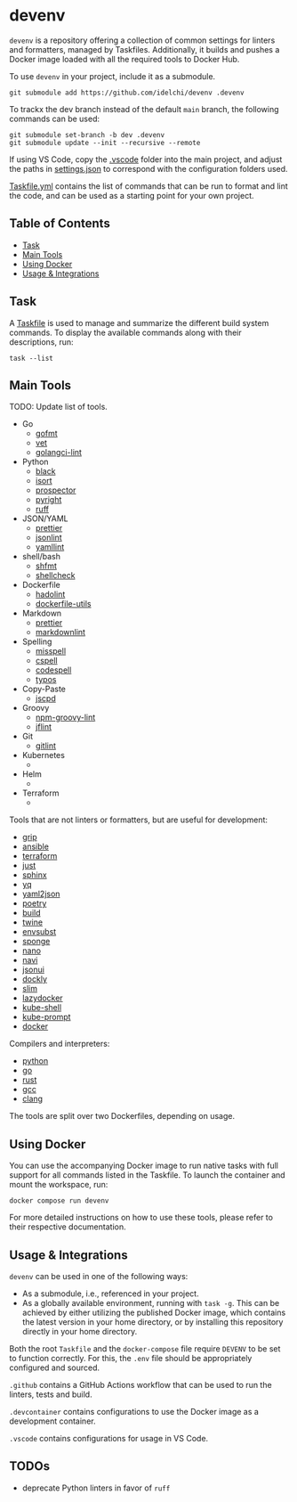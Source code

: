# devenv

`devenv` is a repository offering a collection of common settings for linters and formatters, managed by Taskfiles.
Additionally, it builds and pushes a Docker image loaded with all the required tools to Docker Hub.

To use `devenv` in your project, include it as a submodule.

    git submodule add https://github.com/idelchi/devenv .devenv

To trackx the dev branch instead of the default `main` branch, the following commands can be used:

    git submodule set-branch -b dev .devenv
    git submodule update --init --recursive --remote

If using VS Code, copy the [.vscode](./.vscode) folder into the main project, and adjust the paths in
[settings.json](./.vscode/settings.json) to correspond with the configuration folders used.

[Taskfile.yml](./Taskfile.yml) contains the list of commands that can be run to format and lint the code,
and can be used as a starting point for your own project.

## Table of Contents

- [Task](#task)
- [Main Tools](#main-tools)
- [Using Docker](#using-docker)
- [Usage & Integrations](#usage--integrations)

## Task

A [Taskfile](./Taskfile.yml) is used to manage and summarize the different build system commands.
To display the available commands along with their descriptions, run:

    task --list

## Main Tools

TODO: Update list of tools.

- Go
  - [gofmt](https://pkg.go.dev/cmd/gofmt)
  - [vet](https://pkg.go.dev/cmd/vet)
  - [golangci-lint](https://github.com/golangci/golangci-lint)
- Python
  - [black](https://github.com/psf/black)
  - [isort](https://github.com/PyCQA/isort)
  - [prospector](https://github.com/PyCQA/prospector)
  - [pyright](https://github.com/microsoft/pyright)
  - [ruff](https://github.com/charliermarsh/ruff)
- JSON/YAML
  - [prettier](https://github.com/prettier/prettier)
  - [jsonlint](https://github.com/zaach/jsonlint)
  - [yamllint](https://github.com/adrienverge/yamllint)
- shell/bash
  - [shfmt](https://github.com/mvdan/sh)
  - [shellcheck](https://github.com/koalaman/shellcheck)
- Dockerfile
  - [hadolint](https://github.com/hadolint/hadolint)
  - [dockerfile-utils](https://github.com/rcjsuen/dockerfile-utils)
- Markdown
  - [prettier](https://github.com/prettier/prettier)
  - [markdownlint](https://github.com/DavidAnson/markdownlint)
- Spelling
  - [misspell](https://github.com/client9/misspell)
  - [cspell](https://github.com/streetsidesoftware/cspell)
  - [codespell](https://github.com/codespell-project/codespell)
  - [typos](https://github.com/crate-ci/typos)
- Copy-Paste
  - [jscpd](https://github.com/kucherenko/jscpd)
- Groovy
  - [npm-groovy-lint](https://github.com/nvuillam/npm-groovy-lint)
  - [jflint](https://github.com/miyajan/jflint)
- Git
  - [gitlint](https://jorisroovers.com/gitlint)
- Kubernetes
  - [](TODO)
- Helm
  - [](TODO)
- Terraform
  - [](TODO)

Tools that are not linters or formatters, but are useful for development:

- [grip](https://github.com/joeyespo/grip)
- [ansible](https://github.com/ansible/ansible)
- [terraform](https://github.com/hashicorp/terraform)
- [just](https://github.com/casey/just)
- [sphinx](https://www.sphinx-doc.org/)
- [yq](https://github.com/mikefarah/yq)
- [yaml2json](https://github.com/bronze1man/yaml2json)
- [poetry](https://python-poetry.org/)
- [build](https://pypa-build.readthedocs.io/en/latest/)
- [twine](https://twine.readthedocs.io/en/stable/)
- [envsubst](https://www.gnu.org/software/gettext/manual/html_node/envsubst-Invocation.html)
- [sponge](https://linux.die.net/man/1/sponge)
- [nano](https://www.nano-editor.org/)
- [navi](https://github.com/denisidoro/navi)
- [jsonui](https://github.com/gulyasm/jsonui)
- [dockly](https://github.com/lirantal/dockly)
- [slim](https://github.com/slimtoolkit/slim)
- [lazydocker](https://github.com/jesseduffield/lazydocker)
- [kube-shell](https://github.com/cloudnativelabs/kube-shell)
- [kube-prompt](https://github.com/c-bata/kube-prompt)
- [docker](https://www.docker.com/)

Compilers and interpreters:

- [python](https://www.python.org/)
- [go](https://golang.org/)
- [rust](https://www.rust-lang.org/)
- [gcc](https://gcc.gnu.org/)
- [clang](https://clang.llvm.org/)

The tools are split over two Dockerfiles, depending on usage.

## Using Docker

You can use the accompanying Docker image to run native tasks with full support for all commands listed in the Taskfile.
To launch the container and mount the workspace, run:

    docker compose run devenv

For more detailed instructions on how to use these tools, please refer to their respective documentation.

## Usage & Integrations

`devenv` can be used in one of the following ways:

- As a submodule, i.e., referenced in your project.
- As a globally available environment, running with `task -g`.
  This can be achieved by either utilizing the published Docker image,
  which contains the latest version in your home directory,
  or by installing this repository directly in your home directory.

Both the root `Taskfile` and the `docker-compose` file require `DEVENV` to be set to function correctly.
For this, the `.env` file should be appropriately configured and sourced.

`.github` contains a GitHub Actions workflow that can be used to run the linters, tests and build.

`.devcontainer` contains configurations to use the Docker image as a development container.

`.vscode` contains configurations for usage in VS Code.

## TODOs

- deprecate Python linters in favor of `ruff`
